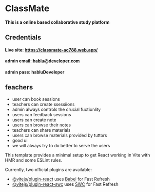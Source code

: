 # ClassMate

#### This is a online based collaborative study platform

## Credentials
#### Live site: https://classmate-ac788.web.app/
#### admin email:  hablu@developer.com
#### admin pass: habluDeveloper


## feachers
- user can book sessions
- teachers can create ssessiions
- admin always controls the crucial fuctionlity
- users can feedback sessions
- users can create note
- users can browse their notes
- teachers can share materials
- users can browse materials provided by tuttors
- good ui
- we will always try to do better to serve the users

            


This template provides a minimal setup to get React working in Vite with HMR and some ESLint rules.

Currently, two official plugins are available:

- [@vitejs/plugin-react](https://github.com/vitejs/vite-plugin-react/blob/main/packages/plugin-react/README.md) uses [Babel](https://babeljs.io/) for Fast Refresh
- [@vitejs/plugin-react-swc](https://github.com/vitejs/vite-plugin-react-swc) uses [SWC](https://swc.rs/) for Fast Refresh

